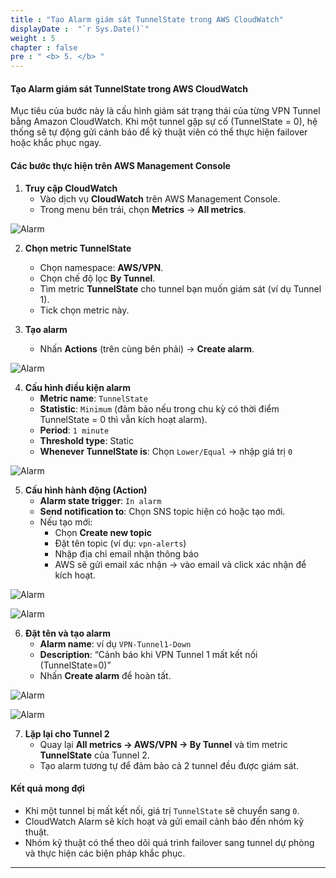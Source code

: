 ```yaml
---
title : "Tạo Alarm giám sát TunnelState trong AWS CloudWatch"
displayDate :  "`r Sys.Date()`"
weight : 5
chapter : false
pre : " <b> 5. </b> "
---
```


#### Tạo Alarm giám sát TunnelState trong AWS CloudWatch

Mục tiêu của bước này là cấu hình giám sát trạng thái của từng VPN Tunnel bằng Amazon CloudWatch. Khi một tunnel gặp sự cố (TunnelState = 0), hệ thống sẽ tự động gửi cảnh báo để kỹ thuật viên có thể thực hiện failover hoặc khắc phục ngay.

#### Các bước thực hiện trên AWS Management Console

1. **Truy cập CloudWatch**
   - Vào dịch vụ **CloudWatch** trên AWS Management Console.
   - Trong menu bên trái, chọn **Metrics** → **All metrics**.

![Alarm](/FCJ_Workshop_VuNgocQuang/images/5/0001.png?featherlight=false&width=90pc)

2. **Chọn metric TunnelState**
   - Chọn namespace: **AWS/VPN**.
   - Chọn chế độ lọc **By Tunnel**.
   - Tìm metric **TunnelState** cho tunnel bạn muốn giám sát (ví dụ Tunnel 1).
   - Tick chọn metric này.

3. **Tạo alarm**
   - Nhấn **Actions** (trên cùng bên phải) → **Create alarm**.

![Alarm](/FCJ_Workshop_VuNgocQuang/images/5/0002.png?featherlight=false&width=90pc)

4. **Cấu hình điều kiện alarm**
   - **Metric name**: `TunnelState`
   - **Statistic**: `Minimum` (đảm bảo nếu trong chu kỳ có thời điểm TunnelState = 0 thì vẫn kích hoạt alarm).
   - **Period**: `1 minute`
   - **Threshold type**: Static
   - **Whenever TunnelState is**: Chọn `Lower/Equal` → nhập giá trị `0`

![Alarm](/FCJ_Workshop_VuNgocQuang/images/5/0003.png?featherlight=false&width=90pc)

5. **Cấu hình hành động (Action)**
   - **Alarm state trigger**: `In alarm`
   - **Send notification to**: Chọn SNS topic hiện có hoặc tạo mới.
   - Nếu tạo mới:
     - Chọn **Create new topic**
     - Đặt tên topic (ví dụ: `vpn-alerts`)
     - Nhập địa chỉ email nhận thông báo
     - AWS sẽ gửi email xác nhận → vào email và click xác nhận để kích hoạt.

![Alarm](/FCJ_Workshop_VuNgocQuang/images/5/0004.png?featherlight=false&width=90pc)

![Alarm](/FCJ_Workshop_VuNgocQuang/images/5/0005.png?featherlight=false&width=90pc)

6. **Đặt tên và tạo alarm**
   - **Alarm name**: ví dụ `VPN-Tunnel1-Down`
   - **Description**: “Cảnh báo khi VPN Tunnel 1 mất kết nối (TunnelState=0)”
   - Nhấn **Create alarm** để hoàn tất.

![Alarm](/FCJ_Workshop_VuNgocQuang/images/5/0006.png?featherlight=false&width=90pc)

![Alarm](/FCJ_Workshop_VuNgocQuang/images/5/0007.png?featherlight=false&width=90pc)

7. **Lặp lại cho Tunnel 2**
   - Quay lại **All metrics → AWS/VPN → By Tunnel** và tìm metric **TunnelState** của Tunnel 2.
   - Tạo alarm tương tự để đảm bảo cả 2 tunnel đều được giám sát.

#### Kết quả mong đợi
- Khi một tunnel bị mất kết nối, giá trị `TunnelState` sẽ chuyển sang `0`.
- CloudWatch Alarm sẽ kích hoạt và gửi email cảnh báo đến nhóm kỹ thuật.
- Nhóm kỹ thuật có thể theo dõi quá trình failover sang tunnel dự phòng và thực hiện các biện pháp khắc phục.

---
